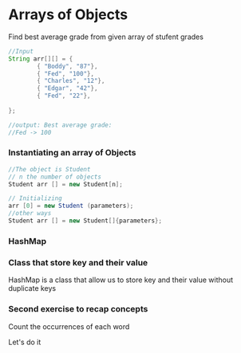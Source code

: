 # Arrays of Objects

Find best average grade from given array of stufent grades

```Java
//Input
String arr[][] = {
        { "Boddy", "87"},
        { "Fed", "100"},
        { "Charles", "12"},
        { "Edgar", "42"},
        { "Fed", "22"},
        
};
```
```Java
//output: Best average grade: 
//Fed -> 100
```

### Instantiating an array of Objects

```Java
//The object is Student
// n the number of objects
Student arr [] = new Student[n];

// Initializing 
arr [0] = new Student (parameters);
//other ways
Student arr [] = new Student[]{parameters};
```

### HashMap
### Class that store key and their value

HashMap is a class that allow us to store key and their value without duplicate keys

### Second exercise to recap concepts
Count the occurrences of each word

Let's do it